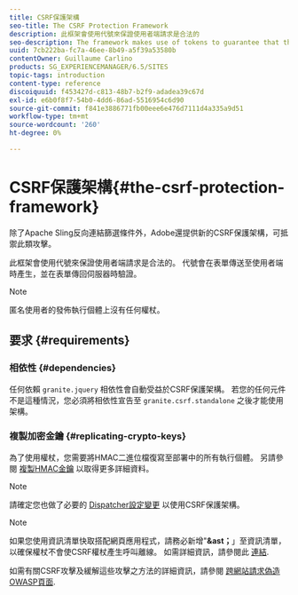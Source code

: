 ```yaml
---
title: CSRF保護架構
seo-title: The CSRF Protection Framework
description: 此框架會使用代號來保證使用者端請求是合法的
seo-description: The framework makes use of tokens to guarantee that the client request is legitimate
uuid: 7cb222ba-fc7a-46ee-8b49-a5f39a53580b
contentOwner: Guillaume Carlino
products: SG_EXPERIENCEMANAGER/6.5/SITES
topic-tags: introduction
content-type: reference
discoiquuid: f453427d-c813-48b7-b2f9-adadea39c67d
exl-id: e6b0f8f7-54b0-4dd6-86ad-5516954c6d90
source-git-commit: f841e3886771fb00eee6e476d7111d4a335a9d51
workflow-type: tm+mt
source-wordcount: '260'
ht-degree: 0%

---
```


# CSRF保護架構{#the-csrf-protection-framework}

除了Apache Sling反向連結篩選條件外，Adobe還提供新的CSRF保護架構，可抵禦此類攻擊。

此框架會使用代號來保證使用者端請求是合法的。 代號會在表單傳送至使用者端時產生，並在表單傳回伺服器時驗證。

>[!NOTE]
>
>匿名使用者的發佈執行個體上沒有任何權杖。

## 要求 {#requirements}

### 相依性 {#dependencies}

任何依賴 `granite.jquery` 相依性會自動受益於CSRF保護架構。 若您的任何元件不是這種情況，您必須將相依性宣告至 `granite.csrf.standalone` 之後才能使用架構。

### 複製加密金鑰 {#replicating-crypto-keys}

為了使用權杖，您需要將HMAC二進位檔復寫至部署中的所有執行個體。 另請參閱 [複製HMAC金鑰](/help/sites-administering/encapsulated-token.md#replicating-the-hmac-key) 以取得更多詳細資料。

>[!NOTE]
>
>請確定您也做了必要的 [Dispatcher設定變更](https://helpx.adobe.com/experience-manager/dispatcher/user-guide.html) 以使用CSRF保護架構。

>[!NOTE]
>
>如果您使用資訊清單快取搭配網頁應用程式，請務必新增&quot;**&amp;ast；**」至資訊清單，以確保權杖不會使CSRF權杖產生呼叫離線。 如需詳細資訊，請參閱此 [連結](https://www.w3.org/TR/offline-webapps/).
>
>如需有關CSRF攻擊及緩解這些攻擊之方法的詳細資訊，請參閱 [跨網站請求偽造OWASP頁面](https://owasp.org/www-community/attacks/csrf).
